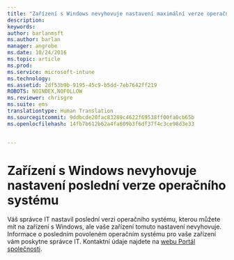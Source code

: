 ```yaml
---
title: "Zařízení s Windows nevyhovuje nastavení maximální verze operačního systému | Microsoft Intune"
description: 
keywords: 
author: barlanmsft
ms.author: barlan
manager: angrobe
ms.date: 10/24/2016
ms.topic: article
ms.prod: 
ms.service: microsoft-intune
ms.technology: 
ms.assetid: 2df53b9b-9195-45c9-b5dd-7eb7642ff219
ROBOTS: NOINDEX,NOFOLLOW
ms.reviewer: chrisgre
ms.suite: ems
translationtype: Human Translation
ms.sourcegitcommit: 9ddbcde20fac83289c4622f69538ff00fa0cb65b
ms.openlocfilehash: 14fb7b612b62a4fa809b3f6df37f4c3ce98d3e33


---
```



# <a name="windows-device-doesnt-comply-with-the-setting-for-the-latest-operating-system-version"></a>Zařízení s Windows nevyhovuje nastavení poslední verze operačního systému

Váš správce IT nastavil poslední verzi operačního systému, kterou můžete mít na zařízení s Windows, ale vaše zařízení tomuto nastavení nevyhovuje. Informace o posledním povoleném operačním systému pro vaše zařízení vám poskytne správce IT. Kontaktní údaje najdete na [webu Portál společnosti](http://portal.manage.microsoft.com).



<!--HONumber=Nov16_HO1-->


